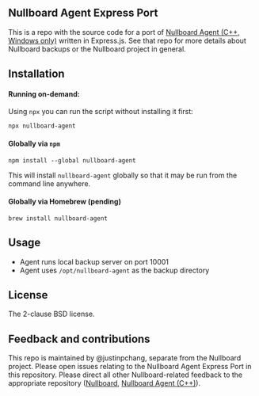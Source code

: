 ## Nullboard Agent Express Port

This is a repo with the source code for a port of [Nullboard Agent (C++, Windows only)](https://github.com/apankrat/nullboard-agent) written in Express.js. See that repo for more details about Nullboard backups or the Nullboard project in general.

## Installation

#### Running on-demand:

Using `npx` you can run the script without installing it first:

    npx nullboard-agent

#### Globally via `npm`

    npm install --global nullboard-agent

This will install `nullboard-agent` globally so that it may be run from the command line anywhere.

#### Globally via Homebrew (pending)

    brew install nullboard-agent

## Usage

- Agent runs local backup server on port 10001
- Agent uses `/opt/nullboard-agent` as the backup directory

## License

The 2-clause BSD license.

## Feedback and contributions

This repo is maintained by @justinpchang, separate from the Nullboard project. Please open issues relating to the Nullboard Agent Express Port in this repository. Please direct all other Nullboard-related feedback to the appropriate repository ([Nullboard](https://github.com/apankrat/nullboard), [Nullboard Agent (C++)](https://github.com/apankrat/nullboard-agent)).
